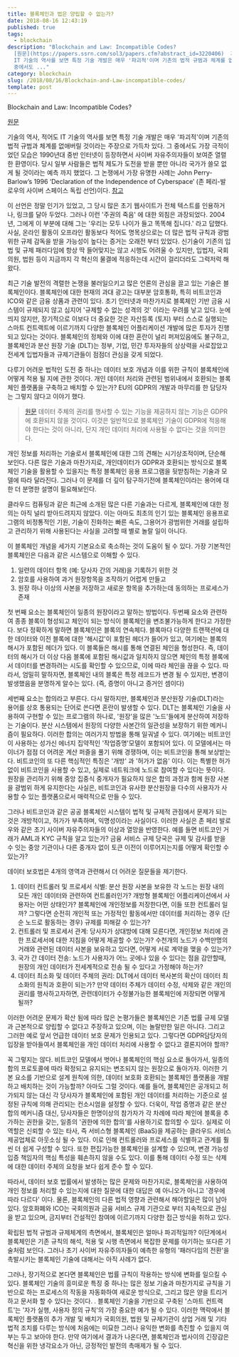 ```yaml
---
title: 블록체인과 법은 양립할 수 없는가?
date: 2018-08-16 12:43:19
published: true
tags:
  - blockchain
description: "Blockchain and Law: Incompatible Codes?
  [원문](https://papers.ssrn.com/sol3/papers.cfm?abstract_id=3220406)  기술의 역사, 적어도
  IT 기술의 역사를 보면 특정 기술 개발은 매우 '파괴적'이며 기존의 법적 규범과 체계를 없애버릴 것이라는 주장으로 가득차 있다. 그
  중에서도 ..."
category: blockchain
slug: /2018/08/16/Blockchain-and-Law-incompatible-codes/
template: post
---
```

Blockchain and Law: Incompatible Codes?

[원문](https://papers.ssrn.com/sol3/papers.cfm?abstract_id=3220406)

기술의 역사, 적어도 IT 기술의 역사를 보면 특정 기술 개발은 매우 '파괴적'이며 기존의 법적 규범과 체계를 없애버릴 것이라는 주장으로 가득차 있다. 그 중에서도 가장 극적이었던 모습은 1990년대 중반 인터넷이 등장하면서 사이버 자유주의자들이 보여준 열렬한 환영이다. 당시 일부 사람들은 법적 제도가 도전을 받을 뿐만 아니라 국가가 쓸모 없게 될 것이라는 예측 까지 했었다. 그 논쟁에서 가장 유명한 사례는 John Perry-Barlow’s 1996 ‘Declaration of the Independence of Cyberspace’ (존 페리-발로우의 사이버 스페이스 독립 선언)이다. [참고](https://www.eff.org/ko/cyberspace-independence)

이 선언은 정말 인기가 있었고, 그 당시 많은 초기 웹사이트가 전체 텍스트를 인용하거나, 링크를 달아 두었다. 그러나 이런 '주권의 죽음' 에 대한 외침은 과장되었다. 2004년, 그에게 이 부분에 대해 그는 '우리는 모두 나이가 들고 똑똑해 집니다.' 라고 답했다. 사실, 온라인 활동이 오프라인 활동보다 적어도 명목상으로는 더 많은 법적 규칙과 광범위한 규제 감독을 받을 가능성이 높다는 증거는 오래전 부터 있었다. 신기술이 기존의 입법 및 규제 패러다임에 항상 딱 들어맞지는 않고 시행도 어려울 수 있지만, 입법자, 국회의원, 법원 등이 지금까지 각 혁신의 물결에 적응하는데 시간이 걸리더라도 그럭저럭 해왔다.

최근 기술 발전의 격렬한 논쟁을 불러일으키고 많은 언론의 관심을 끌고 있는 기술은 블록체인이다. 블록체인에 대한 현재의 과대 광고는 대부분 암호통화, 특히 비트코인과 ICO와 같은 금융 상품과 관련이 있다. 초기 인터넷과 마찬가지로 블록체인 기반 금융 시스템이 규제되지 않고 심지어 '규제할 수 없는 성격의 것' 이라는 우려를 낳고 있다. 눈에 띄지 않지만, 장기적으로 이보다 더 중요한 것은 자산등록 (토지) 부터 스스로 실행되는 스마트 컨트랙트에 이르기까지 다양한 블록체인 어플리케이션 개발에 많은 투자가 진행되고 있다는 것이다. 블록체인의 정체와 이에 대한 혼란이 널리 퍼져있음에도 불구하고, 블록체인과 분산 원장 기술 (DLT)는 정부, 기업, 민간 투자자들의 상상력을 사로잡았고 전세계 입법자들과 규제기관들이 점점더 관심을 갖게 되었다.

다루기 어려운 법적인 도전 중 하나는 데이터 보호 개념과 이를 위한 규칙이 블록체인에 어떻게 적용 될 지에 관한 것이다. 개인 데이터 처리와 관련된 범위내에서 호환되는 블록체인 플랫폼을 구축하고 배치할 수 있는가? EU의 GDPR의 개발과 마무리를 한 담당자는 그렇지 않다고 이야기 했다.

> [원문](https://iapp.org/news/a/blockchain-technology-is-on-a-collision-course-with-eu-privacy-law/) 데이터 주체의 권리를 행사할 수 있는 기능을 제공하지 않는 기능은 GDPR에 호환되지 않을 것이다. 이것은 일반적으로 블록체인 기술이 GDPR에 적응해야 한다는 것이 아니라, 단지 개인 데이터 처리에 사용될 수 없다는 것을 의미한다.

개인 정보를 처리하는 기술로서 블록체인에 대한 그의 견해는 시기상조적이며, 단순해 보인다. 다른 많은 기술과 마찬가지로, 개인데이터가 GDPR과 호환되는 방식으로 블록체인 기술을 활용할 수 있을지는 특정 블록체인 응용 프로그램을 뒷받침하는 기술과 모델에 따라 달라진다. 그러나 이 문제를 더 깊이 탐구하기전에 블록체인이라는 용어에 대한 더 분명한 설명이 필요해보인다.

클라우드 컴퓨팅과 같은 최근에 소개된 많은 다른 기술과는 다르게, 블록체인에 대한 정의는 아직 널리 받아드려지지 않았다. 이는 아마도 최초의 인기 있는 블록체인 응용프로그램의 비정통적인 기원, 기술이 진화하는 빠른 속도, 그용어가 광범위한 거래를 설립하고 관리하기 위해 사용된다는 사실을 고려할 때 별로 놀랄 일이 아니다.

이 블록체인 개념을 세가지 기본요소로 축소하는 것이 도움이 될 수 있다. 가장 기본적인 블록체인은 다음과 같은 시스템으로 이해할 수 있다. 

1. 일련의 데이터 항목 (예: 당사자 간의 거래)을 기록하기 위한 것
2. 암호를 사용하여 과거 원장항목을 조작하기 어렵게 만들고
3. 원장 하나 이상의 사본을 저장하고 새로운 항목을 추가하는데 동의하는 프로세스가 존재

첫 번째 요소는 블록체인이 일종의 원장이라고 말하는 방법이다. 두번째 요소와 관련하여 종종 블록이 형성되고 체인이 되는 방식이 블록체인을 변조불가능하게 한다고 가정한다. 보다 정확하게 말하면 블록체인은 블록의 연속체다. 블록마다 다양한 트랜잭션에 대한 데이터와 이전 블록에 대한 '해시값'이 포함된 헤더가 들어가 있고, 여기에는 블록의 해시가 포함된 헤더가 있다. 이 블록들은 해시를 통해 연결된 체인을 형성한다. 즉, 데이터의 해시가 더 이상 다음 블록에 포함된 해시값과 일치하지 않으면 체인의 특정 블록에서 데이터를 변경하려는 시도를 확인할 수 있으므로, 이에 따라 체인을 끊을 수 있다. 따라서, 엄밀히 말하자면, 블록체인 내의 블록은 특정 레코드가 변경 될 수 있지만, 변경이 발생했음을 분명하게 알수는 있다. (즉, 증명이 아니고 증거인 셈이다)

세번째 요소는 합의라고 부른다. 다시 말하지만, 블록체인과 분산원장 기술(DLT)라는 용어를 상호 통용되는 단어로 쓴다면 혼란이 발생할 수 있다. DLT는 블록체인 기술을 사용하여 구현할 수 있는 프로그램의 하나로, '원장'을 많은 '노드'들에게 분산하여 저장하는 기술이다. 분산 시스템에서 원장의 다양한 사본간의 일관성을 보장하기 위한 메커니즘이 필요하다. 이러한 합의는 여러가지 방법을 통해 일궈낼 수 있다. 여기에는 비트코인이 사용하는 성가신 에너지 집약적인 '작업증명'모델이 포함되어 있다. 이 모델에서는 마이너가 점점 더 어려운 계산 퍼즐을 풀기 위해 경쟁하며, 이는 비트코인을 통해 보상받는다. 비트코인의 또 다른 핵심적인 특징은 '개방' 과 '허가가 없음' 이다. 이는 특별한 허가 없이 비트코인을 사용할 수 있고, 실제로 네트워크에 노드로 참여할 수 있다는 뜻이다. 원장을 관리하기 위해 중앙 집중식 중개자가 필요하지 않은 합의 과정과 함께 원장 사본을 광범위 하게 유지한다는 사실은, 비트코인과 유사한 분산원장을 다수의 사용자가 사용할 수 있는 플랫폼으로서 매력적으로 만들 수 있다.

그러나 비트코인과 같은 공공 블록체인 시스템이 법적 및 규제적 관점에서 문제가 되는 것은 개방적이고, 허가가 부족하며, 익명성이라는 사실이다. 이러한 사실은 존 페리 발로우와 같은 초기 사이버 자유주의자들의 이상과 열망을 반영한다.  예를 들면 비트코인 거래가 AML과 KYC 규칙을 알고 있는가? 금융 서비스 규제 당국은 규제 및 감사를 받을 수 잇는 중앙 기관이나 다른 중개자 없이 토큰 이전이 이루어지는지를 어떻게 확인할 수 있는가?

데이터 보호법은 4개의 영역과 관련해서 더 어려운 질문들을 제기한다.

1. 데이터 컨트롤러 및 프로세서 식별: 분산 원장 사본을 보유한 각 노드는 원장 내의 모든 개인 데이터와 관련하여 컨트롤러인가? 개방형 블록체인 어플리케이션에서 사용자는 어떤 상태인가? 블록체인에 개인정보를 저장한다면, 이들 또한 컨트롤러 일까? 그렇다면 순전히 개인적 또는 가정적인 활동에서만 데이터를 처리하는 경우  (단순 노드로 활동하는 경우) 규제를 피해갈 수 있는가?
2. 컨트롤러 및 프로세서 관계: 당사자가 상대방에 대해 모른다면, 개인정보 처리에 관한 프로세서에 대한 지침을 어떻게 제공할 수 있는가? 수천개의 노드가 수백만명의 거래와 관련된 데이터 사본을 보유하고 있다면, 어떻게 서로 계약을 맺을 수 있는가?
3. 국가 간 데이터 전송: 노드가 사용자가 어느 곳에나 있을 수 있다는 점을 감안할때, 원장의 개인 데이터가 전세계적으로 전송 될 수 있다고 가정해야 하는가?
4. 데이터 최소화 및 데이터 주체의 권리: DLT에서 데이터 복사본의 확산이 데이터 최소화의 원칙과 호환이 되는가? 만약 데이터 주체가 데이터 수정, 삭제와 같은 개인의 권리를 행사하고자하면, 관련데이터가 수정불가능한 블록체인에 저장되면 어떻게 될까?

이러한 어려운 문제가 확산 됨에 따라 많은 논평가들은 블록체인은 기존 법률 규제 모델과 근본적으로 양립할 수 없다고 주장하고 있으며, 이는 놀랄만한 일은 아니다. 그리고 그러한 예로 앞서 언급한 데이터 보호 문제가 인용되고 있다. 그렇다면 GDPR담당자의 입장을 받아들여서 블록체인을 개인 데이터 처리에 사용할 수 없다고 결론지어야 할까?

꼭 그렇지는 않다. 비트코인 모델에서 벗어나 블록체인의 핵심 요소로 돌아가서, 일종의 합의 프로토콜에 따라 확정되고 유지되는 변조되지 않는 원장으로 돌아가자. 이러한 기본 요소를 기반으로 설계 원칙에 의한, 데이터 보호화 호환되는 블록체인 플랫폼을 개발하고 배치하는 것이 가능할까? 아마도 그럴 것이다. 예를 들어, 블록체인은 공개되고 허가되지 않는 대신 각 당사자가 블록체인에 포함된 개인 데이터를 처리하는 기준으로 설정된 규칙에 의해 관리되는 컨소시엄을 설정할 수 있다. 더욱이, 작업 증명과 같은 분산 합의 메커니즘 대신, 당사자들은 한명이상의 참가자가 각 차례에 따라 체인에 블록을 추가하는 권한을 갖는, 일종의 '권한에 의한 합의'를 사용하기로 합의할 수 있다. 실제로 이 역할은 신뢰할 수 있는 타사, 즉 서비스형 블록체인 (BaaS)을 제공하는 클라우드 서비스 제공업체로 아웃소싱 될 수 있다. 이로 인해 컨트롤러와 프로세스를 식별하고 관계를 훨씬 더 쉽게 구성할 수 있다. 또한 편집가능한 블록체인을 설계할 수 있으며, 변경 가능성 입증 책임자의 핵심 특성을 훼손하지 않을 수도 있다. 이를  통해 데이터 수정 또는 삭제에 대한 데이터 주체의 요청을 보다 쉽게 준수 할 수 있다.

따라서, 데이터 보호 법률에서 발생하는 많은 문제와 마찬가지로, 블록체인을 사용하여 개인 정보를 처리할 수 있는지에 대한 질문에 대한 대답은 예 아니오가 아니고 '경우에 따라 다르다' 이다. 물론, 블록체인의 다른 법적 영향과 관련해서 해야할일은 많이 남아 있다. 암호화폐와 ICO는 국회의원과 금융 서비스 규제 기관으로 부터 지속적으로 관심을 받고 있으며, 금지부터 건설적인 참여에 이르기까지 다양한 접근 방식을 취하고 있다.

확립된 법적 규범과 규제체계의 측면에서, 블록체인은 얼마나 파괴적일까? 이단계에서 블록체인은 기존 규칙의 해석, 적용 및 시행 측면에서 복잡한 문제를 야기하는 또다른 기술처럼 보인다. 그러나 초기 사이버 자유주의자들이 예측한 유형의 '패러다임의 전환'을 촉발시키는 블록체인 기술에 대해서는 아직 사례가 없다.

그러나, 장기적으로 본다면 블록체인은 법률 규칙이 작용하는 방식에 변화를 일으킬 수 있다. 블록체인 기술의 흥미로운 특징 중 하나는 많은 정보 기술과 마찬가지로 규칙을 기반으로 하는 프로세스의 작동을 자동화하여 새로운 방식으로, 그리고 많은 양을 트리거하고 문서화 할 수 있다는 것이다.
. 블록체인 기술을 기반으로 구축된 '스마트 컨트랙트'는 '자가 실행, 사용자 정의 규칙'의 가장 중요한 예가 될 수 있다. 이러한 맥락에서 블록체인 플랫폼의 추가 개발 및 배치가 국회의원, 법원 및 규제기관이 상업 거래 및 기타 법적 조치를 다루는 방식에 처음에는 미묘한 그러나 유익한 변화를 촉진할 수 있을지 여부는 두고 보아야 한다. 만약 여기에서 결과가 나온다면, 블록체인과 법사이의 긴장감은 혁신을 위한 냉각요소가 아닌, 긍정적인 발전의 촉매제가 될 수 있다.
